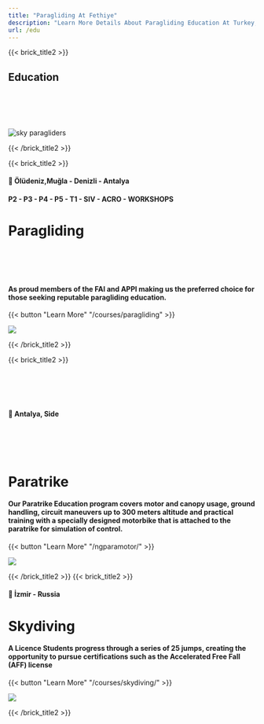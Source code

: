 ```yaml
---
title: "Paragliding At Fethiye"
description: "Learn More Details About Paragliding Education At Turkey, Fethiye, Oludeniz"
url: /edu
---
```


{{< brick_title2 >}}

## Education
# ‎


![sky paragliders](/uploads/Paragliding/sky.jpeg)

{{< /brick_title2 >}}


{{< brick_title2 >}}

#### 📍 Ölüdeniz,Muğla - Denizli - Antalya
#### P2 - P3 - P4 - P5 - T1 - SIV - ACRO - WORKSHOPS
# Paragliding
# ‎

#### As proud members of the FAI and APPI making us the preferred choice for those seeking reputable paragliding education.
{{< button "Learn More" "/courses/paragliding" >}}

![](/uploads/Paragliding/solopilot.jpg)

{{< /brick_title2 >}}

{{< brick_title2 >}}
# ‎

#### 📍 Antalya, Side
# ‎
# Paratrike
#### Our Paratrike Education program covers motor and canopy usage, ground handling, circuit maneuvers up to 300 meters altitude and practical training with a specially designed motorbike that is attached to the paratrike for simulation of control.
{{< button "Learn More" "/ngparamotor/" >}}

![](/uploads/paratrike/prt3.jpeg)

{{< /brick_title2 >}}
{{< brick_title2 >}}
#### 📍 İzmir - Russia
# Skydiving
#### A Licence Students progress through a series of 25 jumps, creating the opportunity to pursue certifications such as the Accelerated Free Fall (AFF) license
{{< button "Learn More" "/courses/skydiving/" >}}

![](/uploads/skydiving/skydiving.jpg)

{{< /brick_title2 >}}
# ‎
